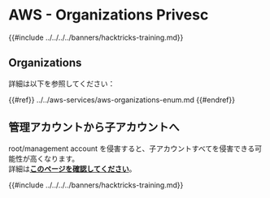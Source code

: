 # AWS - Organizations Privesc

{{#include ../../../../banners/hacktricks-training.md}}

## Organizations

詳細は以下を参照してください：

{{#ref}}
../../aws-services/aws-organizations-enum.md
{{#endref}}

## 管理アカウントから子アカウントへ

root/management account を侵害すると、子アカウントすべてを侵害できる可能性が高くなります。\
詳細は[**このページを確認してください**](../../index.html#compromising-the-organization)。

{{#include ../../../../banners/hacktricks-training.md}}
